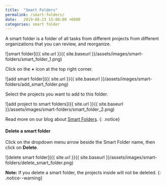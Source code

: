 ```yaml
---
title:  "Smart Folders"
permalink: /smart-folders/
date:   2019-08-23 15:00:00 +0800
categories: smart folder
---
```

A smart folder is a folder of all tasks from different projects from different organizations that you can review, and reorganize.

![smart folder]({{ site.url }}{{ site.baseurl }}/assets/images/smart-folders/smart_folder_1.png)

Click on the **+** icon at the top right corner.

![add smart folder]({{ site.url }}{{ site.baseurl }}/assets/images/smart-folders/add_smart_folder.png)

Select the projects you want to add to this folder.

![add project to smart folders]({{ site.url }}{{ site.baseurl }}/assets/images/smart-folders/smart_folder_2.png)

Read more on our blog about [Smart Folders](https://quire.io/blog/p/A-few-things-about-tasks-projects-organizations-and-smart-folders.html).
{: .notice}


#### Delete a smart folder

Click on the dropdown menu arrow beside the Smart Folder name, then click on **Delete**.

![delete smart folder]({{ site.url }}{{ site.baseurl }}/assets/images/smart-folders/delete_smart_folder.png)

**Note:** If you delete a smart folder, the projects inside will not be deleted. 
{: .notice--warning}
